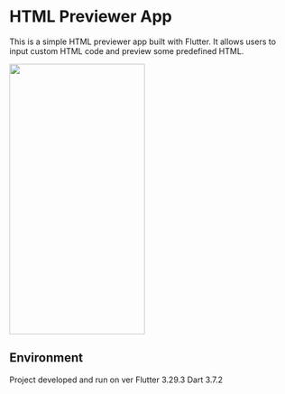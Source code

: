 # HTML Previewer App

This is a simple HTML previewer app built with Flutter. It allows users to input custom HTML code and preview some predefined HTML.

<img src="/demo.gif" width="240" height="480"/>

## Environment

Project developed and run on ver Flutter 3.29.3 Dart 3.7.2
